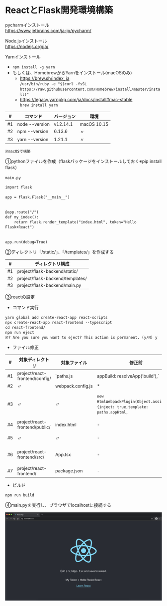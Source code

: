 # ReactとFlask開発環境構築

pycharmインストール  
https://www.jetbrains.com/ja-jp/pycharm/

Node.jsインストール  
https://nodejs.org/ja/

Yarnインストール  
- `npm install -g yarn`  
- もしくは、HomebrewからYarnをインストール(macOSのみ)  
  - https://brew.sh/index_ja  
  `/usr/bin/ruby -e "$(curl -fsSL https://raw.githubusercontent.com/Homebrew/install/master/install)"`
  - https://legacy.yarnpkg.com/ja/docs/install#mac-stable  
  `brew install yarn`

|#|コマンド|バージョン|環境|
|---|---|---|---|
|#1|node --version|v12.14.1|macOS 10.15|
|#2|npm --version|6.13.6|〃|
|#3|yarn --version|1.21.1|〃|


`※macOSで構築`

①pythonファイルを作成（flaskパッケージをインストールしておく※pip install flask）  

`main.py`
````
import flask

app = flask.Flask("__main__")


@app.route("/")
def my_index():
    return flask.render_template("index.html", token="Hello Flask+React")


app.run(debug=True)
````

②ディレクトリ「/static/」、「/templates/」を作成する

|#|ディレクトリ構成|
|---|---|
|#1|project/flask-backend/static/|
|#2|project/flask-backend/templates/|
|#3|project/flask-backend/main.py|

③reactの設定

- コマンド実行
```
yarn global add create-react-app react-scripts
npx create-react-app react-frontend --typescript
cd react-frontend/
npm run eject
※? Are you sure you want to eject? This action is permanent. (y/N) y
```

- ファイル修正

|#|対象ディレクトリ|対象ファイル|修正前|修正後|
|---|---|---|---|---|
|#1|project/react-frontend/config/|`paths.js|appBuild: resolveApp('build'),`|`appBuild: resolveApp('../flask-backend/static/react'),`|
|#2|〃|webpack.config.js|*|「static/」で検索、すべて置換|
|#3|〃|〃|`new HtmlWebpackPlugin(Object.assign({},{inject: true,template: paths.appHtml,`|`new HtmlWebpackPlugin(Object.assign({},{inject: true,template: paths.appHtml,filename: "../../templates/index.html",`|
|#4|project/react-frontend/public/|index.html|-|`<script>window.token = "{{token}}"</script>`を追加|
|#5|〃|〃|-|`declare global { interface Window {token: any } }`を追加|
|#6|project/react-frontend/src/|App.tsx|-|`<header className="App-header">`内に`<p>My Token = {window.token}</p>`を追加|
|#7|project/react-frontend/|package.json|-|`"homepage": "/static/react",`を追加|

- ビルド
```
npm run build
```

④main.pyを実行し、ブラウザでlocalhostに接続する

![](./react-flask.png)
